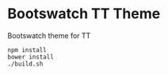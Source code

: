 Bootswatch TT Theme
===================

Bootswatch theme for TT

    npm install
    bower install
    ./build.sh
